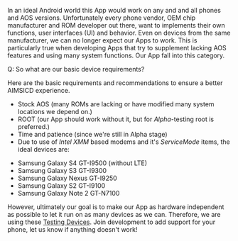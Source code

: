 In an ideal Android world this App would work on any and and all phones and AOS versions. Unfortunately every phone vendor, OEM chip manufacturer and ROM developer out there, want to implements their own functions, user interfaces (UI) and behavior. Even on devices from the same manufacturer, we can no longer expect our Apps to work. This is particularly true when developing Apps that try to supplement lacking AOS features and using many system functions. Our App fall into this category.

Q: So what are our basic device requirements? 

Here are the basic requirements and recommendations to ensure a better AIMSICD experience.

* Stock AOS (many ROMs are lacking or have modified many system locations we depend on.)
* ROOT (our App should work without it, but for *Alpha*-testing root is preferred.)
* Time and patience (since we're still in Alpha stage)
* Due to use of *Intel XMM* based modems and it's *ServiceMode* items, the ideal devices are: 

 - Samsung Galaxy S4     GT-I9500 (without LTE)
 - Samsung Galaxy S3     GT-I9300
 - Samsung Galaxy Nexus  GT-I9250 
 - Samsung Galaxy S2     GT-I9100
 - Samsung Galaxy Note 2 GT-N7100

However, ultimately our goal is to make our App as hardware independent as possible to let it run on as many devices as we can. Therefore, we are using these [Testing Devices](https://github.com/SecUpwN/Android-IMSI-Catcher-Detector/wiki/Testing-Devices). Join development to add support for your phone, let us know if anything doesn't work!
